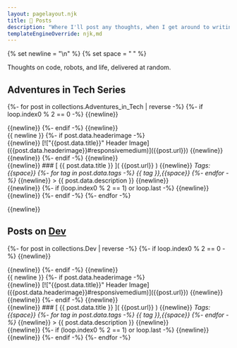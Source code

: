 ```yaml
---
layout: pagelayout.njk
title: 📝 Posts
description: "Where I'll post any thoughts, when I get around to writing them."
templateEngineOverride: njk,md
---
```


{% set newline = "\n" %}
{% set space = " " %}

Thoughts on code, robots, and life, delivered at random.

## Adventures in Tech Series

{%- for post in collections.Adventures_in_Tech | reverse -%}
{%- if loop.index0 % 2 == 0 -%}
{{newline}}
<div class="responsive_wrapper">
{{newline}}
{%- endif -%}
{{newline}}
<div class="responsive_multi modal column2">
<div class="column2">
{{ newline }}
{%- if post.data.headerimage -%}
<div class="image">
{{newline}}
[!["{{post.data.title}}" Header Image]({{post.data.headerimage}}#responsivemedium)]({{post.url}})
{{newline}}
</div>
{{newline}}
{%- endif -%}
{{newline}}
</div>
<div class="column2">
{{newline}}
### [ {{ post.data.title }} ]( {{post.url}} )
{{newline}}
<em>Tags:{{space}}
{%- for tag in post.data.tags -%}
{{ tag }},{{space}}
{%- endfor -%}
</em>
{{newline}}
> {{ post.data.description }}
{{newline}}
</div>
</div>
{{newline}}
{%- if (loop.index0 % 2 == 1) or loop.last -%}
{{newline}}
</div>
{{newline}}
{%- endif -%}
{%- endfor -%}

{{newline}}

## Posts on [Dev](https://dev.to)

{%- for post in collections.Dev | reverse -%}
{%- if loop.index0 % 2 == 0 -%}
{{newline}}
<div class="responsive_wrapper">
{{newline}}
{%- endif -%}
{{newline}}
<div class="responsive_multi modal column2">
<div class="column2">
{{ newline }}
{%- if post.data.headerimage -%}
<div class="image">
{{newline}}
[!["{{post.data.title}}" Header Image]({{post.data.headerimage}}#responsivemedium)]({{post.url}})
{{newline}}
</div>
{{newline}}
{%- endif -%}
{{newline}}
</div>
<div class="column2">
{{newline}}
### [ {{ post.data.title }} ]( {{post.url}} )
{{newline}}
<em>Tags:{{space}}
{%- for tag in post.data.tags -%}
{{ tag }},{{space}}
{%- endfor -%}
</em>
{{newline}}
> {{ post.data.description }}
{{newline}}
</div>
</div>
{{newline}}
{%- if (loop.index0 % 2 == 1) or loop.last -%}
{{newline}}
</div>
{{newline}}
{%- endif -%}
{%- endfor -%}
